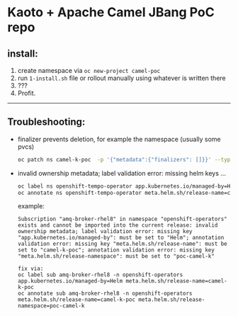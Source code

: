 # Kaoto + Apache Camel JBang PoC repo

## install:

1. create namespace via `oc new-project camel-poc`
2. run `1-install.sh` file or rollout manually using whatever is written there
3. ???
4. Profit.

---

## Troubleshooting: 

- finalizer prevents deletion, for example the namespace (usually some pvcs)
  ```sh
  oc patch ns camel-k-poc  -p '{"metadata":{"finalizers": []}}' --type=merge
  ```

- invalid ownership metadata; label validation error: missing helm keys ...
  ```sh
  oc label ns openshift-tempo-operator app.kubernetes.io/managed-by=Helm meta.helm.sh/release-name=camel-k-poc
  oc annotate ns openshift-tempo-operator meta.helm.sh/release-name=camel-k-poc meta.helm.sh/release-namespace=devspaces-georg
  ```
  example:
  ```
  Subscription "amq-broker-rhel8" in namespace "openshift-operators" exists and cannot be imported into the current release: invalid ownership metadata; label validation error: missing key "app.kubernetes.io/managed-by": must be set to "Helm"; annotation validation error: missing key "meta.helm.sh/release-name": must be set to "camel-k-poc"; annotation validation error: missing key "meta.helm.sh/release-namespace": must be set to "poc-camel-k"
  
  fix via:
  oc label sub amq-broker-rhel8 -n openshift-operators app.kubernetes.io/managed-by=Helm meta.helm.sh/release-name=camel-k-poc
  oc annotate sub amq-broker-rhel8 -n openshift-operators meta.helm.sh/release-name=camel-k-poc meta.helm.sh/release-namespace=poc-camel-k
  ```